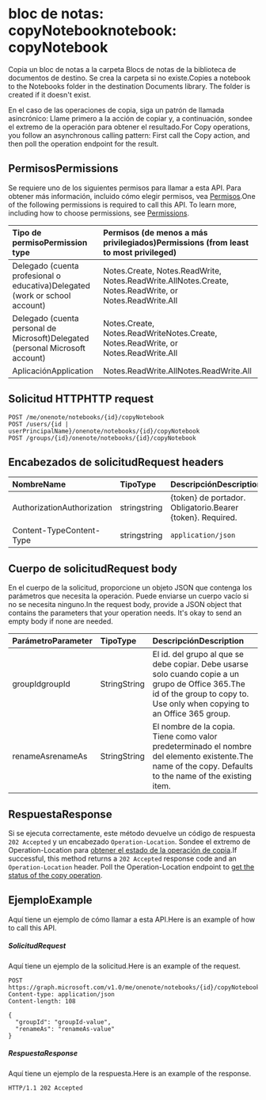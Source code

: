 # <a name="notebook-copynotebook"></a><span data-ttu-id="d3bc1-101">bloc de notas: copyNotebook</span><span class="sxs-lookup"><span data-stu-id="d3bc1-101">notebook: copyNotebook</span></span>
<span data-ttu-id="d3bc1-p101">Copia un bloc de notas a la carpeta Blocs de notas de la biblioteca de documentos de destino. Se crea la carpeta si no existe.</span><span class="sxs-lookup"><span data-stu-id="d3bc1-p101">Copies a notebook to the Notebooks folder in the destination Documents library. The folder is created if it doesn't exist.</span></span>

<span data-ttu-id="d3bc1-104">En el caso de las operaciones de copia, siga un patrón de llamada asincrónico:  Llame primero a la acción de copiar y, a continuación, sondee el extremo de la operación para obtener el resultado.</span><span class="sxs-lookup"><span data-stu-id="d3bc1-104">For Copy operations, you follow an asynchronous calling pattern:  First call the Copy action, and then poll the operation endpoint for the result.</span></span>

## <a name="permissions"></a><span data-ttu-id="d3bc1-105">Permisos</span><span class="sxs-lookup"><span data-stu-id="d3bc1-105">Permissions</span></span>
<span data-ttu-id="d3bc1-p102">Se requiere uno de los siguientes permisos para llamar a esta API. Para obtener más información, incluido cómo elegir permisos, vea [Permisos](../../../concepts/permissions_reference.md).</span><span class="sxs-lookup"><span data-stu-id="d3bc1-p102">One of the following permissions is required to call this API. To learn more, including how to choose permissions, see [Permissions](../../../concepts/permissions_reference.md).</span></span>

|<span data-ttu-id="d3bc1-108">Tipo de permiso</span><span class="sxs-lookup"><span data-stu-id="d3bc1-108">Permission type</span></span>      | <span data-ttu-id="d3bc1-109">Permisos (de menos a más privilegiados)</span><span class="sxs-lookup"><span data-stu-id="d3bc1-109">Permissions (from least to most privileged)</span></span>              | 
|:--------------------|:---------------------------------------------------------| 
|<span data-ttu-id="d3bc1-110">Delegado (cuenta profesional o educativa)</span><span class="sxs-lookup"><span data-stu-id="d3bc1-110">Delegated (work or school account)</span></span> | <span data-ttu-id="d3bc1-111">Notes.Create, Notes.ReadWrite, Notes.ReadWrite.All</span><span class="sxs-lookup"><span data-stu-id="d3bc1-111">Notes.Create, Notes.ReadWrite, or Notes.ReadWrite.All</span></span>    | 
|<span data-ttu-id="d3bc1-112">Delegado (cuenta personal de Microsoft)</span><span class="sxs-lookup"><span data-stu-id="d3bc1-112">Delegated (personal Microsoft account)</span></span> | <span data-ttu-id="d3bc1-113">Notes.Create, Notes.ReadWrite</span><span class="sxs-lookup"><span data-stu-id="d3bc1-113">Notes.Create, Notes.ReadWrite, or Notes.ReadWrite.All</span></span>    | 
|<span data-ttu-id="d3bc1-114">Aplicación</span><span class="sxs-lookup"><span data-stu-id="d3bc1-114">Application</span></span> | <span data-ttu-id="d3bc1-115">Notes.ReadWrite.All</span><span class="sxs-lookup"><span data-stu-id="d3bc1-115">Notes.ReadWrite.All</span></span> | 

## <a name="http-request"></a><span data-ttu-id="d3bc1-116">Solicitud HTTP</span><span class="sxs-lookup"><span data-stu-id="d3bc1-116">HTTP request</span></span>
<!-- { "blockType": "ignored" } -->
```http
POST /me/onenote/notebooks/{id}/copyNotebook
POST /users/{id | userPrincipalName}/onenote/notebooks/{id}/copyNotebook
POST /groups/{id}/onenote/notebooks/{id}/copyNotebook
```
## <a name="request-headers"></a><span data-ttu-id="d3bc1-117">Encabezados de solicitud</span><span class="sxs-lookup"><span data-stu-id="d3bc1-117">Request headers</span></span>
| <span data-ttu-id="d3bc1-118">Nombre</span><span class="sxs-lookup"><span data-stu-id="d3bc1-118">Name</span></span>       | <span data-ttu-id="d3bc1-119">Tipo</span><span class="sxs-lookup"><span data-stu-id="d3bc1-119">Type</span></span> | <span data-ttu-id="d3bc1-120">Descripción</span><span class="sxs-lookup"><span data-stu-id="d3bc1-120">Description</span></span>|
|:---------------|:--------|:----------|
| <span data-ttu-id="d3bc1-121">Authorization</span><span class="sxs-lookup"><span data-stu-id="d3bc1-121">Authorization</span></span>  | <span data-ttu-id="d3bc1-122">string</span><span class="sxs-lookup"><span data-stu-id="d3bc1-122">string</span></span>  | <span data-ttu-id="d3bc1-p103">{token} de portador. Obligatorio.</span><span class="sxs-lookup"><span data-stu-id="d3bc1-p103">Bearer {token}. Required.</span></span> |
| <span data-ttu-id="d3bc1-125">Content-Type</span><span class="sxs-lookup"><span data-stu-id="d3bc1-125">Content-Type</span></span> | <span data-ttu-id="d3bc1-126">string</span><span class="sxs-lookup"><span data-stu-id="d3bc1-126">string</span></span> | `application/json` |

## <a name="request-body"></a><span data-ttu-id="d3bc1-127">Cuerpo de solicitud</span><span class="sxs-lookup"><span data-stu-id="d3bc1-127">Request body</span></span>
<span data-ttu-id="d3bc1-p104">En el cuerpo de la solicitud, proporcione un objeto JSON que contenga los parámetros que necesita la operación. Puede enviarse un cuerpo vacío si no se necesita ninguno.</span><span class="sxs-lookup"><span data-stu-id="d3bc1-p104">In the request body, provide a JSON object that contains the parameters that your operation needs. It's okay to send an empty body if none are needed.</span></span>

| <span data-ttu-id="d3bc1-130">Parámetro</span><span class="sxs-lookup"><span data-stu-id="d3bc1-130">Parameter</span></span>    | <span data-ttu-id="d3bc1-131">Tipo</span><span class="sxs-lookup"><span data-stu-id="d3bc1-131">Type</span></span>   |<span data-ttu-id="d3bc1-132">Descripción</span><span class="sxs-lookup"><span data-stu-id="d3bc1-132">Description</span></span>|
|:---------------|:--------|:----------|
|<span data-ttu-id="d3bc1-133">groupId</span><span class="sxs-lookup"><span data-stu-id="d3bc1-133">groupId</span></span>|<span data-ttu-id="d3bc1-134">String</span><span class="sxs-lookup"><span data-stu-id="d3bc1-134">String</span></span>|<span data-ttu-id="d3bc1-p105">El id. del grupo al que se debe copiar. Debe usarse solo cuando copie a un grupo de Office 365.</span><span class="sxs-lookup"><span data-stu-id="d3bc1-p105">The id of the group to copy to. Use only when copying to an Office 365 group.</span></span>|
|<span data-ttu-id="d3bc1-137">renameAs</span><span class="sxs-lookup"><span data-stu-id="d3bc1-137">renameAs</span></span>|<span data-ttu-id="d3bc1-138">String</span><span class="sxs-lookup"><span data-stu-id="d3bc1-138">String</span></span>|<span data-ttu-id="d3bc1-p106">El nombre de la copia. Tiene como valor predeterminado el nombre del elemento existente.</span><span class="sxs-lookup"><span data-stu-id="d3bc1-p106">The name of the copy. Defaults to the name of the existing item.</span></span> |

## <a name="response"></a><span data-ttu-id="d3bc1-141">Respuesta</span><span class="sxs-lookup"><span data-stu-id="d3bc1-141">Response</span></span>

<span data-ttu-id="d3bc1-p107">Si se ejecuta correctamente, este método devuelve un código de respuesta `202 Accepted` y un encabezado `Operation-Location`. Sondee el extremo de Operation-Location para [obtener el estado de la operación de copia](onenoteOperation_get.md).</span><span class="sxs-lookup"><span data-stu-id="d3bc1-p107">If successful, this method returns a `202 Accepted` response code and an `Operation-Location` header. Poll the Operation-Location endpoint to [get the status of the copy operation](onenoteOperation_get.md).</span></span>

## <a name="example"></a><span data-ttu-id="d3bc1-144">Ejemplo</span><span class="sxs-lookup"><span data-stu-id="d3bc1-144">Example</span></span>
<span data-ttu-id="d3bc1-145">Aquí tiene un ejemplo de cómo llamar a esta API.</span><span class="sxs-lookup"><span data-stu-id="d3bc1-145">Here is an example of how to call this API.</span></span>
##### <a name="request"></a><span data-ttu-id="d3bc1-146">Solicitud</span><span class="sxs-lookup"><span data-stu-id="d3bc1-146">Request</span></span>
<span data-ttu-id="d3bc1-147">Aquí tiene un ejemplo de la solicitud.</span><span class="sxs-lookup"><span data-stu-id="d3bc1-147">Here is an example of the request.</span></span>
<!-- {
  "blockType": "request",
  "name": "notebook_copynotebook"
}-->
```http
POST https://graph.microsoft.com/v1.0/me/onenote/notebooks/{id}/copyNotebook
Content-type: application/json
Content-length: 108

{
  "groupId": "groupId-value",
  "renameAs": "renameAs-value"
}
```

##### <a name="response"></a><span data-ttu-id="d3bc1-148">Respuesta</span><span class="sxs-lookup"><span data-stu-id="d3bc1-148">Response</span></span>
<span data-ttu-id="d3bc1-149">Aquí tiene un ejemplo de la respuesta.</span><span class="sxs-lookup"><span data-stu-id="d3bc1-149">Here is an example of the response.</span></span>
<!-- {
  "blockType": "response",
  "truncated": true,
  "@odata.type": "microsoft.graph.onenoteOperation"
} -->
```http
HTTP/1.1 202 Accepted
```

<!-- uuid: 8fcb5dbc-d5aa-4681-8e31-b001d5168d79
2015-10-25 14:57:30 UTC -->
<!-- {
  "type": "#page.annotation",
  "description": "notebook: copyNotebook",
  "keywords": "",
  "section": "documentation",
  "tocPath": ""
}-->
